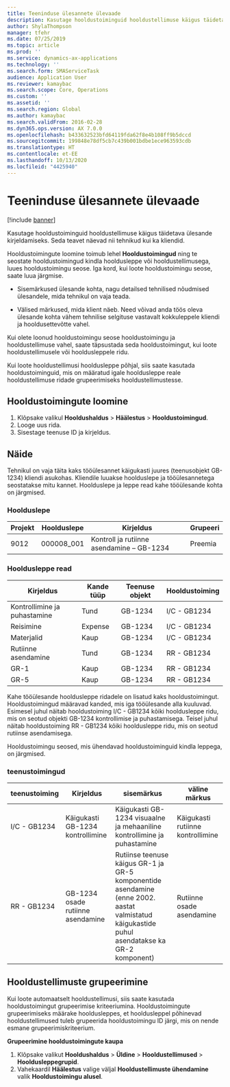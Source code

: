 ```yaml
---
title: Teeninduse ülesannete ülevaade
description: Kasutage hooldustoiminguid hooldustellimuse käigus täidetava ülesande kirjeldamiseks. Seda teavet näevad nii tehnikud kui ka kliendid.
author: ShylaThompson
manager: tfehr
ms.date: 07/25/2019
ms.topic: article
ms.prod: ''
ms.service: dynamics-ax-applications
ms.technology: ''
ms.search.form: SMAServiceTask
audience: Application User
ms.reviewer: kamaybac
ms.search.scope: Core, Operations
ms.custom: ''
ms.assetid: ''
ms.search.region: Global
ms.author: kamaybac
ms.search.validFrom: 2016-02-28
ms.dyn365.ops.version: AX 7.0.0
ms.openlocfilehash: b433632523bfd64119fda62f8e4b108ff9b5dccd
ms.sourcegitcommit: 199848e78df5cb7c439b001bdbe1ece963593cdb
ms.translationtype: HT
ms.contentlocale: et-EE
ms.lasthandoff: 10/13/2020
ms.locfileid: "4425940"
---
```

# <a name="service-tasks-overview"></a>Teeninduse ülesannete ülevaade

[!include [banner](../includes/banner.md)]

Kasutage hooldustoiminguid hooldustellimuse käigus täidetava ülesande kirjeldamiseks.
Seda teavet näevad nii tehnikud kui ka kliendid.

Hooldustoimingute loomine toimub lehel **Hooldustoimingud** ning te seostate hooldustoimingud kindla hooldusleppe või hooldustellimusega, luues hooldustoimingu seose. Iga kord, kui loote hooldustoimingu seose, saate luua järgmise.

-  Sisemärkused ülesande kohta, nagu detailsed tehnilised nõudmised ülesandele, mida tehnikul on vaja teada.

-  Välised märkused, mida klient näeb. Need võivad anda töös oleva ülesande kohta vähem tehnilise selgituse vastavalt kokkuleppele kliendi ja hooldusettevõtte vahel.

Kui olete loonud hooldustoimingu seose hooldustoimingu ja hooldustellimuse vahel, saate täpsustada seda hooldustoimingut, kui loote hooldustellimusele või hooldusleppele ridu.

Kui loote hooldustellimusi hooldusleppe põhjal, siis saate kasutada hooldustoiminguid, mis on määratud igale hooldusleppe reale hooldustellimuse ridade grupeerimiseks hooldustellimustesse.

## <a name="create-a-service-task"></a>Hooldustoimingute loomine

1. Klõpsake valikul **Hooldushaldus** \> **Häälestus** \> **Hooldustoimingud**.
2. Looge uus rida.
3. Sisestage teenuse ID ja kirjeldus.

## <a name="example"></a>Näide

Tehnikul on vaja täita kaks tööülesannet käigukasti juures (teenusobjekt GB-1234) kliendi asukohas. Kliendile luuakse hoolduslepe ja tööülesannetega seostatakse mitu kannet. Hoolduslepe ja leppe read kahe tööülesande kohta on järgmised.

### <a name="service-agreement"></a>Hoolduslepe

| Projekt | Hoolduslepe | Kirjeldus                                  | Grupeeri   |
|---------|-------------------|----------------------------------------------|---------|
| 9012    | 000008\_001       | Kontroll ja rutiinne asendamine – GB-1234 | Preemia |

### <a name="service-agreement-lines"></a>Hooldusleppe read

| Kirjeldus             | Kande tüüp | Teenuse objekt | Hooldustoiming |
|-------------------------|------------------|----------------|--------------|
| Kontrollimine ja puhastamine | Tund             | GB-1234        | I/C - GB1234 |
| Reisimine                  | Expense          | GB-1234        | I/C - GB1234 |
| Materjalid               | Kaup             | GB-1234        | I/C - GB1234 |
| Rutiinne asendamine     | Tund             | GB-1234        | RR - GB1234  |
| GR-1                    | Kaup             | GB-1234        | RR - GB1234  |
| GR-5                    | Kaup             | GB-1234        | RR - GB1234  |

Kahe tööülesande hooldusleppe ridadele on lisatud kaks hooldustoimingut. Hooldustoimingud määravad kanded, mis iga tööülesande alla kuuluvad. Esimesel juhul näitab hooldustoiming I/C - GB1234 kõiki hooldusleppe ridu, mis on seotud objekti GB-1234 kontrollimise ja puhastamisega. Teisel juhul näitab hooldustoiming RR - GB1234 kõiki hooldusleppe ridu, mis on seotud rutiinse asendamisega.

Hooldustoimingu seosed, mis ühendavad hooldustoiminguid kindla leppega, on järgmised.

### <a name="service-tasks"></a>teenustoimingud

| teenustoiming | Kirjeldus                             | sisemärkus                                                                                                                 | väline märkus                 |
|--------------|-----------------------------------------|-------------------------------------------------------------------------------------------------------------------------------|-------------------------------|
| I/C - GB1234 | Käigukasti GB-1234 kontrollimine           | Käigukasti GB-1234 visuaalne ja mehaaniline kontrollimine ja puhastamine                                                              | Käigukasti rutiinne kontrollimine |
| RR - GB1234  | GB-1234 osade rutiinne asendamine | Rutiinse teenuse käigus GR-1 ja GR-5 komponentide asendamine (enne 2002. aastat valmistatud käigukastide puhul asendatakse ka GR-2 komponent) | Rutiinne osade asendamine  |

## <a name="group-service-orders"></a>Hooldustellimuste grupeerimine

Kui loote automaatselt hooldustellimusi, siis saate kasutada hooldustoimingut grupeerimise kriteeriumina. Hooldustoimingute grupeerimiseks määrake hooldusleppes, et hooldusleppel põhinevad hooldustellimused tuleb grupeerida hooldustoimingu ID järgi, mis on nende esmane grupeerimiskriteerium.

**Grupeerimine hooldustoimingute kaupa**

1. Klõpsake valikut **Hooldushaldus** \> **Üldine** \> **Hooldustellimused** \> **Hooldusleppegrupid**.
2. Vahekaardil **Häälestus** valige väljal **Hooldustellimuste ühendamine** valik **Hooldustoimingu alusel**.


